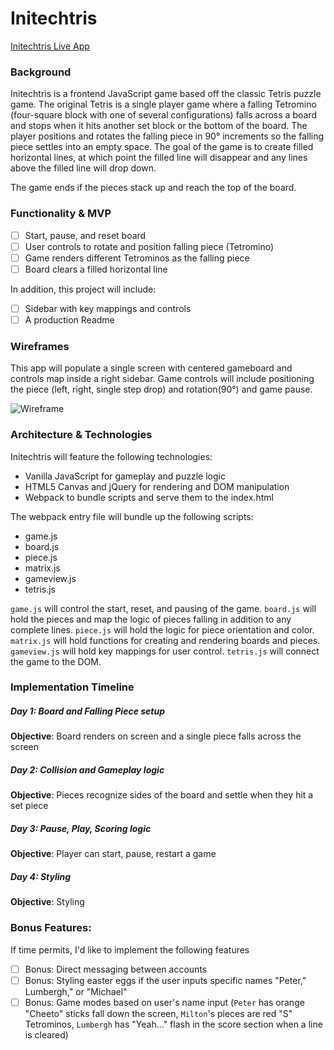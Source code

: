 # Initechtris
[Initechtris Live App](https://calb3ars.github.io/tetris-Initechtris/)<br />

### Background
Initechtris is a frontend JavaScript game based off the classic Tetris puzzle game. The original Tetris is a single player game where a falling Tetromino (four-square block with one of several configurations) falls across a board and stops when it hits another set block or the bottom of the board. The player positions and rotates the falling piece in 90&deg; increments so the falling piece settles into an empty space. The goal of the game is to create filled horizontal lines, at which point the filled line will disappear and any lines above the filled line will drop down.

The game ends if the pieces stack up and reach the top of the board.

### Functionality & MVP
- [ ] Start, pause, and reset board
- [ ] User controls to rotate and position falling piece (Tetromino)
- [ ] Game renders different Tetrominos as the falling piece
- [ ] Board clears a filled horizontal line

In addition, this project will include:
- [ ] Sidebar with key mappings and controls
- [ ] A production Readme

### Wireframes
This app will populate a single screen with centered gameboard and controls map inside a right sidebar. Game controls will include positioning the piece (left, right, single step drop) and rotation(90&deg;) and game pause.

![Wireframe](http://res.cloudinary.com/calb3ars/image/upload/v1490579978/Initechtris_gwhug8.jpg)

### Architecture & Technologies
Initechtris will feature the following technologies:
* Vanilla JavaScript for gameplay and puzzle logic
* HTML5 Canvas and jQuery for rendering and DOM manipulation
* Webpack to bundle scripts and serve them to the index.html

The webpack entry file will bundle up the following scripts:
  * game.js
  * board.js
  * piece.js
  * matrix.js
  * gameview.js
  * tetris.js

`game.js` will control the start, reset, and pausing of the game.
`board.js` will hold the pieces and map the logic of pieces falling in addition to any complete lines.
`piece.js` will hold the logic for piece orientation and color.
`matrix.js` will hold functions for creating and rendering boards and pieces.
`gameview.js` will hold key mappings for user control.
`tetris.js` will connect the game to the DOM.

### Implementation Timeline
##### Day 1: Board and Falling Piece setup
**Objective**: Board renders on screen and a single piece falls across the screen
##### Day 2: Collision and Gameplay logic
**Objective**: Pieces recognize sides of the board and settle when they hit a set piece
##### Day 3: Pause, Play, Scoring logic
**Objective**: Player can start, pause, restart a game
##### Day 4: Styling
**Objective**: Styling

### Bonus Features:
If time permits, I'd like to implement the following features
- [ ] Bonus: Direct messaging between accounts
- [ ] Bonus: Styling easter eggs if the user inputs specific names "Peter," Lumbergh," or "Michael"
- [ ] Bonus: Game modes based on user's name input (`Peter` has orange "Cheeto" sticks fall down the screen, `Milton`'s pieces are red "S" Tetrominos, `Lumbergh` has "Yeah..." flash in the score section when a line is cleared)
